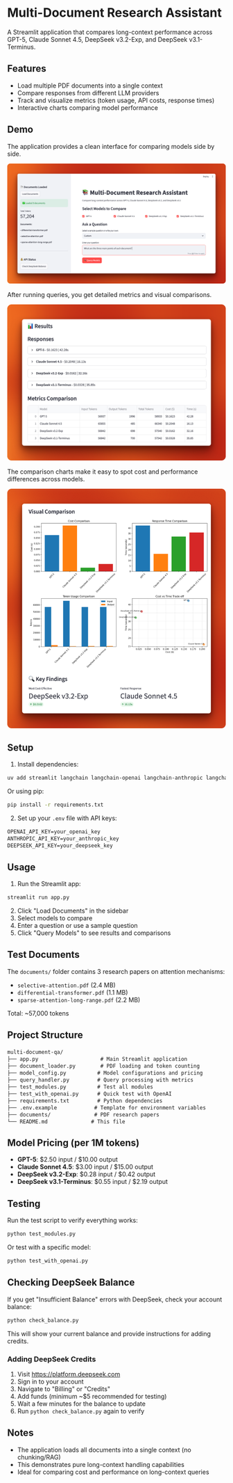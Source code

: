 # Multi-Document Research Assistant

A Streamlit application that compares long-context performance across GPT-5, Claude Sonnet 4.5, DeepSeek v3.2-Exp, and DeepSeek v3.1-Terminus.

## Features

- Load multiple PDF documents into a single context
- Compare responses from different LLM providers
- Track and visualize metrics (token usage, API costs, response times)
- Interactive charts comparing model performance

## Demo

The application provides a clean interface for comparing models side by side.

![Application interface showing document loading sidebar, model selection checkboxes, and question input](app-ui.png)

After running queries, you get detailed metrics and visual comparisons.

![Results showing response panels and metrics table with token counts, costs, and response times](metrics.png)

The comparison charts make it easy to spot cost and performance differences across models.

![Four comparison charts showing cost, response time, token usage, and cost-vs-time tradeoff](charts.png)

## Setup

1. Install dependencies:
```bash
uv add streamlit langchain langchain-openai langchain-anthropic langchain-community pypdf tiktoken python-dotenv matplotlib pandas
```

Or using pip:
```bash
pip install -r requirements.txt
```

2. Set up your `.env` file with API keys:
```
OPENAI_API_KEY=your_openai_key
ANTHROPIC_API_KEY=your_anthropic_key
DEEPSEEK_API_KEY=your_deepseek_key
```

## Usage

1. Run the Streamlit app:
```bash
streamlit run app.py
```

2. Click "Load Documents" in the sidebar
3. Select models to compare
4. Enter a question or use a sample question
5. Click "Query Models" to see results and comparisons

## Test Documents

The `documents/` folder contains 3 research papers on attention mechanisms:
- `selective-attention.pdf` (2.4 MB)
- `differential-transformer.pdf` (1.1 MB)
- `sparse-attention-long-range.pdf` (2.2 MB)

Total: ~57,000 tokens

## Project Structure

```
multi-document-qa/
├── app.py                    # Main Streamlit application
├── document_loader.py        # PDF loading and token counting
├── model_config.py          # Model configurations and pricing
├── query_handler.py         # Query processing with metrics
├── test_modules.py          # Test all modules
├── test_with_openai.py      # Quick test with OpenAI
├── requirements.txt         # Python dependencies
├── .env.example            # Template for environment variables
├── documents/              # PDF research papers
└── README.md              # This file
```

## Model Pricing (per 1M tokens)

- **GPT-5**: $2.50 input / $10.00 output
- **Claude Sonnet 4.5**: $3.00 input / $15.00 output
- **DeepSeek v3.2-Exp**: $0.28 input / $0.42 output
- **DeepSeek v3.1-Terminus**: $0.55 input / $2.19 output

## Testing

Run the test script to verify everything works:
```bash
python test_modules.py
```

Or test with a specific model:
```bash
python test_with_openai.py
```

## Checking DeepSeek Balance

If you get "Insufficient Balance" errors with DeepSeek, check your account balance:
```bash
python check_balance.py
```

This will show your current balance and provide instructions for adding credits.

### Adding DeepSeek Credits

1. Visit https://platform.deepseek.com
2. Sign in to your account
3. Navigate to "Billing" or "Credits"
4. Add funds (minimum ~$5 recommended for testing)
5. Wait a few minutes for the balance to update
6. Run `python check_balance.py` again to verify

## Notes

- The application loads all documents into a single context (no chunking/RAG)
- This demonstrates pure long-context handling capabilities
- Ideal for comparing cost and performance on long-context queries
